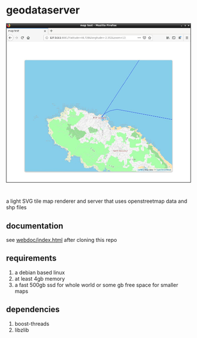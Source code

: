 # geodataserver
![sample](https://raw.githubusercontent.com/abeylot/geodataserver/master/webdoc/map13.jpg)
#
a light SVG tile map renderer and server that uses openstreetmap data and shp files
## documentation
see [webdoc/index.html](https://htmlpreview.github.io/?https://github.com/abeylot/geodataserver/blob/master/webdoc/index.html) after cloning this repo
## requirements
1. a debian based linux
2. at least 4gb memory
2. a fast 500gb ssd for whole world or some gb free space for smaller maps
## dependencies
1. boost-threads
2. libzlib
##
